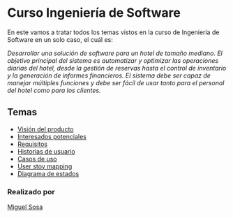 # Curso Ingeniería de Software

En este vamos a tratar todos los temas vistos en la curso de Ingeniería de Software en un solo caso, el cuál es:

_Desarrollar una solución de software para un hotel de tamaño mediano. El objetivo principal del sistema es automatizar y optimizar las operaciones diarias del hotel, desde la gestión de reservas hasta el control de inventario y la generación de informes financieros. El sistema debe ser capaz de manejar múltiples funciones y debe ser fácil de usar tanto para el personal del hotel como para los clientes._

## Temas

- [Visión del producto](Vision.md)
- [Interesados potenciales](Interesados_potenciales.md)
- [Requisitos](Requisitos.md)
- [Historias de usuario](Historias_de_usuario.md)
- [Casos de uso](Casos_de_uso.md)
- [User stoy mapping](User_story_mapping.pdf)
- [Diagrama de estados](Diagrama_de_estados.md)

### Realizado por

[Miguel Sosa](https://github.com/msosav)
